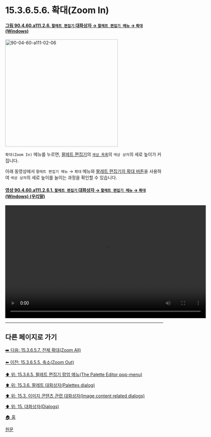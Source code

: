 # 15.3.6.5.6. 확대(Zoom In)

<a id="90-04-60-a111-02-06"></a>

#### [그림 90.4.60.a111.2.6. `팔레트 편집기` 대화상자 → `팔레트 편집기 메뉴` → `확대` (Windows)](./90-04-0060-palette_editor.md#90-04-60-a111-02-06)
<img width="359" height="342" alt="90-04-60-a111-02-06" src="https://github.com/user-attachments/assets/f73a131f-0422-46eb-917c-84e183f7d8b3" />

`확대(Zoom In)` 메뉴를 누르면, [팔레트 편집기](./15-03-06-04-00-palette_editor.md)의 [`색상 목록`](./15-03-06-04-02-00-using_the_palette_editor.md#15-03-06-04-02-s4)의 `색상 상자`의 세로 높이가 커집니다.

아래 동영상에서 `팔레트 편집기 메뉴` → `확대` 메뉴와 [팔레트 편집기의 확대 버튼](./15-03-06-04-02-01-05-zoom_in.md)을 사용하여 `색상 상자`의 세로 높이를 늘이는 과정을 확인할 수 있습니다.

<a id="90-04-60-a111-02-06-01"></a>

#### [영상 90.4.60.a111.2.6.1. `팔레트 편집기` 대화상자 → `팔레트 편집기 메뉴` → `확대` (Windows) (우리말)](./90-04-0060-palette_editor.md#90-04-60-a111-02-06-01)
<video controls="controls" width="640" height="360" src="https://github.com/user-attachments/assets/dacb8f4a-91e6-4414-9638-71f1035bbdb3"></video>

***

## 다른 페이지로 가기

[➡️ 다음: 15.3.6.5.7. 전체 확대(Zoom All)](./15-03-06-05-07-zoom_all.md)

[⬅️ 이전: 15.3.6.5.5. 축소(Zoom Out)](./15-03-06-05-05-zoom_out.md)

[⬆️ 위: 15.3.6.5. 팔레트 편집기 팝업 메뉴(The Palette Editor pop-menu)](./15-03-06-05-00-the_palette_editor_pop_menu.md)

[⬆️ 위: 15.3.6. 팔레트 대화상자(Palettes dialog)](./15-03-06-00-palettes_dialog.md)

[⬆️ 위: 15.3. 이미지 콘텐츠 관련 대화상자(Image content related dialogs)](./15-03-00-image-content-related-dialogs.md)

[⬆️ 위: 15. 대화상자(Dialogs)](./15-00-dialogs.md)

[🏠 홈](./00-home.md)

[원문](https://docs.gimp.org/2.10/ko/gimp-palette-dialog.html#gimp-palette-editor-menu)